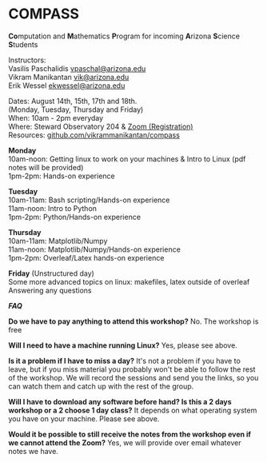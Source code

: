 # COMPASS

**Co**mputation and **M**athematics **P**rogram for incoming **A**rizona **S**cience **S**tudents

Instructors: \
Vasilis Paschalidis <vpaschal@arizona.edu> \
Vikram Manikantan <vik@arizona.edu> \
Erik Wessel <ekwessel@arizona.edu>

Dates: August 14th, 15th, 17th and 18th. \
       (Monday, Tuesday, Thursday and Friday) \
When: 10am - 2pm everyday \
Where: Steward Observatory 204 & [Zoom (Registration)](https://arizona.zoom.us/meeting/register/tZAlfuupqD4uHtBD6uaf6u6XsSnPbkeQEKsO) \
Resources: [github.com/vikrammanikantan/compass](github.com/vikrammanikantan/compass)

**Monday** \
10am-noon: Getting linux to work on your machines & Intro to Linux (pdf notes will be provided) \
1pm-2pm: Hands-on experience 

**Tuesday** \
10am-11am: Bash scripting/Hands-on experience \
11am-noon:  Intro to Python \
1pm-2pm: Python/Hands-on experience 

**Thursday** \
10am-11am: Matplotlib/Numpy \
11am-noon: Matplotlib/Numpy/Hands-on experience \
1pm-2pm: Overleaf/Latex hands-on experience 

**Friday** (Unstructured day) \
Some more advanced topics on linux: makefiles, latex outside of overleaf \
Answering any questions 


***FAQ***

**Do we have to pay anything to attend this workshop?**
No. The workshop is free

**Will I need to have a machine running Linux?**
Yes, please see above.

**Is it a problem if I have to miss a day?**
It's not a problem if you have to leave, but if you miss material you probably won't be able to follow the rest of the workshop. We will record the sessions and send you the links, so you can watch them and catch up with the rest of the group.

**Will I have to download any software before hand? Is this a 2 days workshop or a 2 choose 1 day class?**
It depends on what operating system you have on your machine. Please see above.

**Would it be possible to still receive the notes from the workshop even if we cannot attend the Zoom?**
Yes, we will provide over email whatever notes we have.
       
